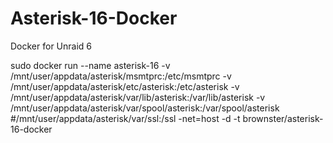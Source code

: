 # Asterisk-16-Docker
Docker for Unraid 6


sudo docker run --name asterisk-16
-v /mnt/user/appdata/asterisk/msmtprc:/etc/msmtprc
-v /mnt/user/appdata/asterisk/etc/asterisk:/etc/asterisk
-v /mnt/user/appdata/asterisk/var/lib/asterisk:/var/lib/asterisk
-v /mnt/user/appdata/asterisk/var/spool/asterisk:/var/spool/asterisk
#/mnt/user/appdata/asterisk/var/ssl:/ssl
 -net=host -d -t brownster/asterisk-16-docker    
